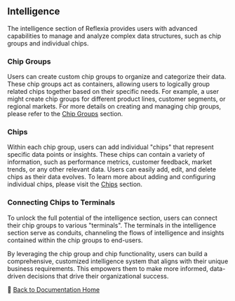 ## Intelligence

The intelligence section of Reflexia provides users with advanced capabilities to manage and analyze complex data structures, such as chip groups and individual chips.

### Chip Groups

Users can create custom chip groups to organize and categorize their data. These chip groups act as containers, allowing users to logically group related chips together based on their specific needs. For example, a user might create chip groups for different product lines, customer segments, or regional markets.
For more details on creating and managing chip groups, please refer to the [Chip Groups](02_ChipGroups.md) section.

### Chips

Within each chip group, users can add individual "chips" that represent specific data points or insights. These chips can contain a variety of information, such as performance metrics, customer feedback, market trends, or any other relevant data. Users can easily add, edit, and delete chips as their data evolves.
To learn more about adding and configuring individual chips, please visit the [Chips](03_Chips.md) section.

### Connecting Chips to Terminals

To unlock the full potential of the intelligence section, users can connect their chip groups to various "terminals". The terminals in the intelligence section serve as conduits, channeling the flows of intelligence and insights contained within the chip groups to end-users.

By leveraging the chip group and chip functionality, users can build a comprehensive, customized intelligence system that aligns with their unique business requirements. This empowers them to make more informed, data-driven decisions that drive their organizational success.




📌 [Back to Documentation Home](../01_index.md)